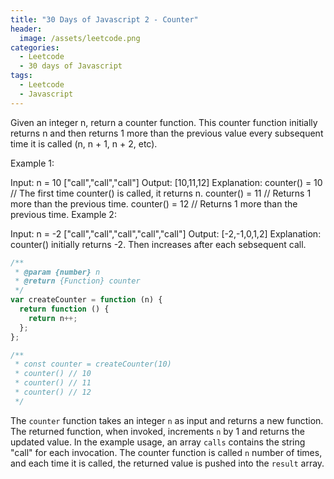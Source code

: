 ```yaml
---
title: "30 Days of Javascript 2 - Counter"
header:
  image: /assets/leetcode.png
categories:
  - Leetcode
  - 30 days of Javascript
tags:
  - Leetcode
  - Javascript
---
```


Given an integer n, return a counter function. This counter function initially returns n and then returns 1 more than the previous value every subsequent time it is called (n, n + 1, n + 2, etc).

Example 1:

Input:
n = 10
["call","call","call"]
Output: [10,11,12]
Explanation:
counter() = 10 // The first time counter() is called, it returns n.
counter() = 11 // Returns 1 more than the previous time.
counter() = 12 // Returns 1 more than the previous time.
Example 2:

Input:
n = -2
["call","call","call","call","call"]
Output: [-2,-1,0,1,2]
Explanation: counter() initially returns -2. Then increases after each sebsequent call.

```js
/**
 * @param {number} n
 * @return {Function} counter
 */
var createCounter = function (n) {
  return function () {
    return n++;
  };
};

/**
 * const counter = createCounter(10)
 * counter() // 10
 * counter() // 11
 * counter() // 12
 */
```

The `counter` function takes an integer `n` as input and returns a new function. The returned function, when invoked, increments `n` by 1 and returns the updated value. In the example usage, an array `calls` contains the string "call" for each invocation. The counter function is called `n` number of times, and each time it is called, the returned value is pushed into the `result` array.
